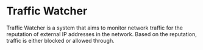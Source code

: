 # Traffic Watcher

Traffic Watcher is a system that aims to monitor network traffic for the reputation of external IP addresses in the network. Based on the reputation, traffic is either blocked or allowed through.